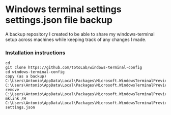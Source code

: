 # Windows terminal settings settings.json file backup

A backup repository I created to be able to share my windows-terminal setup across machines while keeping track of any changes I made.

### Installation instructions

```Batchfile
cd
git clone https://github.com/totoLab/windows-terminal-config
cd windows-terminal-config
copy (as a backup) C:\Users\Antonio\AppData\Local\Packages\Microsoft.WindowsTerminalPreview_8wekyb3d8bbwe\LocalState\LocalState\settings.json C:\Users\Antonio\AppData\Local\Packages\Microsoft.WindowsTerminalPreview_8wekyb3d8bbwe\LocalState\LocalState\settings.json.bak
remove C:\Users\Antonio\AppData\Local\Packages\Microsoft.WindowsTerminalPreview_8wekyb3d8bbwe\LocalState\settings.json
mklink /H C:\Users\Antonio\AppData\Local\Packages\Microsoft.WindowsTerminalPreview_8wekyb3d8bbwe\LocalState\settings.json settings.json
```
